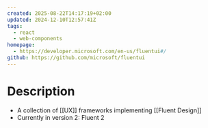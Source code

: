 ```yaml
---
created: 2025-08-22T14:17:19+02:00
updated: 2024-12-10T12:57:41Z
tags:
  - react
  - web-components
homepage:
  - https://developer.microsoft.com/en-us/fluentui#/
github: https://github.com/microsoft/fluentui
---
```

# Description
- A collection of [[UX]] frameworks implementing [[Fluent Design]]
- Currently in version 2: Fluent 2